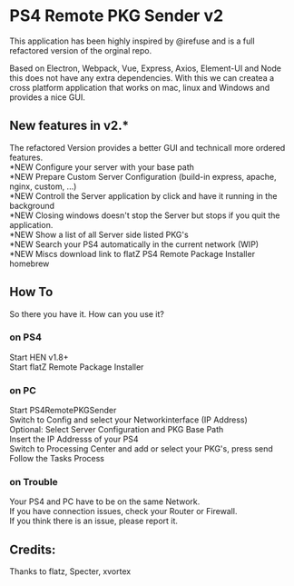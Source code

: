 # PS4 Remote PKG Sender v2  

This application has been highly inspired by @irefuse and is a full refactored version of the orginal repo.  

Based on Electron, Webpack, Vue, Express, Axios, Element-UI and Node this does not have any extra
dependencies. With this we can createa a cross platform application that works on mac, linux and Windows
and provides a nice GUI.  


## New features in v2.*
The refactored Version provides a better GUI and technicall more ordered features.  
*NEW Configure your server with your base path  
*NEW Prepare Custom Server Configuration (build-in express, apache, nginx, custom, ...)  
*NEW Controll the Server application by click and have it running in the background  
*NEW Closing windows doesn't stop the Server but stops if you quit the application.   
*NEW Show a list of all Server side listed PKG's  
*NEW Search your PS4 automatically in the current network (WIP)  
*NEW Miscs download link to flatZ PS4 Remote Package Installer homebrew  


## How To
So there you have it. How can you use it?  

### on PS4
Start HEN v1.8+  
Start flatZ Remote Package Installer  

### on PC
Start PS4RemotePKGSender  
Switch to Config and select your Networkinterface (IP Address)  
Optional: Select Server Configuration and PKG Base Path  
Insert the IP Addresss of your PS4  
Switch to Processing Center and add or select your PKG's, press send  
Follow the Tasks Process  

### on Trouble
Your PS4 and PC have to be on the same Network.  
If you have connection issues, check your Router or Firewall.  
If you think there is an issue, please report it.  

## Credits:
Thanks to flatz, Specter, xvortex

